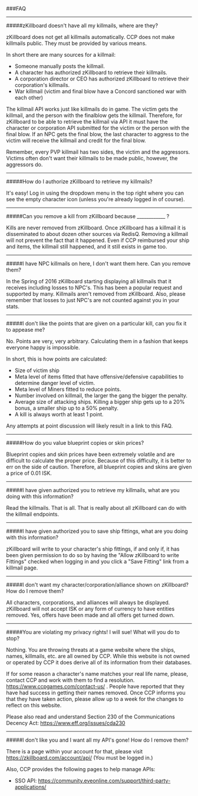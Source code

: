###FAQ

***

#####zKillboard doesn&#39;t have all my killmails, where are they?

zKillboard does not get all killmails automatically. CCP does not make killmails public. They must be provided by various means.

In short there are many sources for a killmail:

* Someone manually posts the killmail.
* A character has authorized zKillboard to retrieve their killmails.
* A corporation director or CEO has authorized zKillboard to retrieve their corporation&#39;s killmails.
* War killmail (victim and final blow have a Concord sanctioned war with each other)

The killmail API works just like killmails do in game. The victim gets the killmail, and the person with the finalblow gets the killmail. Therefore, for zKillboard to be able to retrieve the killmail via API it must have the character or corporation API submitted for the victim or the person with the final blow. If an NPC gets the final blow, the last character to aggress to the victim will receive the killmail and credit for the final blow.

Remember, every PVP killmail has two sides, the victim and the aggressors. Victims often don&#39;t want their killmails to be made public, however, the aggressors do. 

***

#####How do I authorize zKillboard to retrieve my killmails?

It&#39;s easy! Log in using the dropdown menu in the top right where you can see the empty character icon (unless you&#39;re already logged in of course).

***

#####Can you remove a kill from zKillboard because ____________ ?

Kills are never removed from zKillboard. Once zKillboard has a killmail it is disseminated to about dozen other sources via RedisQ. Removing a killmail will not prevent the fact that it happened. Even if CCP reimbursed your ship and items, the killmail still happened, and it still exists in game too.

***

#####I have NPC killmails on here, I don&#39;t want them here. Can you remove them?

In the Spring of 2016 zKillboard starting displaying all killmails that it receives including losses to NPC&#39;s. This has been a popular request and supported by many. Killmails aren&#39;t removed from zKillboard. Also, please remember that losses to just NPC&#39;s are not counted against you in your stats.

***

#####I don&#39;t like the points that are given on a particular kill, can you fix it to appease me?

No. Points are very, very arbitrary. Calculating them in a fashion that keeps everyone happy is impossible.

In short, this is how points are calculated:

* Size of victim ship
* Meta level of items fitted that have offensive/defensive capabilities to determine danger level of victim.
* Meta level of Miners fitted to reduce points.
* Number involved on killmail, the larger the gang the bigger the penalty.
* Average size of attacking ships. Killing a bigger ship gets up to a 20% bonus, a smaller ship up to a 50% penalty.
* A kill is always worth at least 1 point.

Any attempts at point discussion will likely result in a link to this FAQ.

***

#####How do you value blueprint copies or skin prices?

Blueprint copies and skin prices have been extremely volatile and are difficult to calculate the proper price. Because of this difficulty, it is better to err on the side of caution. Therefore, all blueprint copies and skins are given a price of 0.01 ISK.

***

#####I have given authorized you to retrieve my killmails, what are you doing with this information?

Read the killmails. That is all. That is really about all zKillboard can do with the killmail endpoints.

***

#####I have given authorized you to save ship fittings, what are you doing with this information?

zKillboard will write to your character&#39;s ship fittings, if and only if, it has been given permission to do so by having the "Allow zKillboard to write Fittings" checked when logging in and you click a "Save Fitting" link from a killmail page.

***

#####I don&#39;t want my character/corporation/alliance shown on zKillboard? How do I remove them?

All characters, corporations, and alliances will always be displayed. zKillboard will not accept ISK or any form of currency to have entities removed. Yes, offers have been made and all offers get turned down.

***

#####You are violating my privacy rights! I will sue! What will you do to stop?

Nothing. You are throwing threats at a game website where the ships, names, killmails, etc. are all owned by CCP. While this website is not owned or operated by CCP it does derive all of its information from their databases. 

If for some reason a character&#39;s name matches your real life name, please, contact CCP and work with them to find a resolution. 
https://www.ccpgames.com/contact-us/ . People have reported that they have had success in getting their names removed. Once CCP informs you that they have taken action, please allow up to a week for the changes to reflect on this website.

Please also read and understand Section 230 of the Communications Decency Act: https://www.eff.org/issues/cda230

***

#####I don&#39;t like you and I want all my API&#39;s gone! How do I remove them?

There is a page within your account for that, please visit https://zkillboard.com/account/api/ (You must be logged in.)

Also, CCP provides the following pages to help manage APIs:

* SSO API: https://community.eveonline.com/support/third-party-applications/
